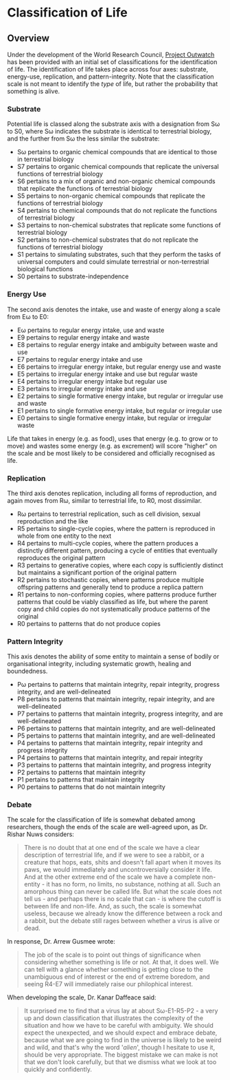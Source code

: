 # Classification of Life

## Overview

Under the development of the World Research Council, [Project Outwatch](wrc_projectoutwatch_overview.md) has been provided with an initial set of classifications for the identification of life.  The identification of life takes place across four axes: substrate, energy-use, replication, and pattern-integrity.  Note that the classification scale is not meant to identify the *type* of life, but rather the probability that something is alive.

### Substrate

Potential life is classed along the substrate axis with a designation from Sω to S0, where Sω indicates the substrate is identical to terrestrial biology, and the further from Sω the less similar the substrate:

+ Sω pertains to organic chemical compounds that are identical to those in terrestrial biology
+ S7 pertains to organic chemical compounds that replicate the universal functions of terrestrial biology
+ S6 pertains to a mix of organic and non-organic chemical compounds that replicate the functions of terrestrial biology
+ S5 pertains to non-organic chemical compounds that replicate the functions of terrestrial biology
+ S4 pertains to chemical compounds that do not replicate the functions of terrestrial biology
+ S3 pertains to non-chemical substrates that replicate some functions of terrestrial biology
+ S2 pertains to non-chemical substrates that do not replicate the functions of terrestrial biology
+ S1 pertains to simulating substrates, such that they perform the tasks of universal computers and could simulate terrestrial or non-terrestrial biological functions
+ S0 pertains to substrate-independence


### Energy Use

The second axis denotes the intake, use and waste of energy along a scale from Eω to E0:

+ Eω pertains to regular energy intake, use and waste
+ E9 pertains to regular energy intake and waste
+ E8 pertains to regular energy intake and ambiguity between waste and use
+ E7 pertains to regular energy intake and use
+ E6 pertains to irregular energy intake, but regular energy use and waste
+ E5 pertains to irregular energy intake and use but regular waste
+ E4 pertains to irregular energy intake but regular use
+ E3 pertains to irregular energy intake and use
+ E2 pertains to single formative energy intake, but regular or irregular use and waste
+ E1 pertains to single formative energy intake, but regular or irregular use
+ E0 pertains to single formative energy intake, but regular or irregular waste

Life that takes in energy (e.g. as food), uses that energy (e.g. to grow or to move) and wastes some energy (e.g. as excrement) will score "higher" on the scale and be most likely to be considered and officially recognised as life.


### Replication

The third axis denotes replication, including all forms of reproduction, and again moves from Rω, similar to terrestrial life, to R0, most dissimilar.

+ Rω pertains to terrestrial replication, such as cell division, sexual reproduction and the like
+ R5 pertains to single-cycle copies, where the pattern is reproduced in whole from one entity to the next
+ R4 pertains to multi-cycle copies, where the pattern produces a distinctly different pattern, producing a cycle of entities that eventually reproduces the original pattern
+ R3 pertains to generative copies, where each copy is sufficiently distinct but maintains a significant portion of the original pattern
+ R2 pertains to stochastic copies, where patterns produce multiple offspring patterns and generally tend to produce a replica pattern
+ R1 pertains to non-conforming copies, where patterns produce further patterns that could be viably classified as life, but where the parent copy and child copies  do not systematically produce patterns of the original
+ R0 pertains to patterns that do not produce copies

### Pattern Integrity

This axis denotes the ability of some entity to maintain a sense of bodily or organisational integrity, including systematic growth, healing and boundedness.

+ Pω pertains to patterns that maintain integrity, repair integrity, progress integrity, and are well-delineated
+ P8 pertains to patterns that maintain integrity, repair integrity, and are well-delineated
+ P7 pertains to patterns that maintain integrity, progress integrity, and are well-delineated
+ P6 pertains to patterns that maintain integrity, and are well-delineated
+ P5 pertains to patterns that maintain integrity, and are well-delineated
+ P4 pertains to patterns that maintain integrity, repair integrity and progress integrity
+ P4 pertains to patterns that maintain integrity, and repair integrity
+ P3 pertains to patterns that maintain integrity, and progress integrity
+ P2 pertains to patterns that maintain integrity
+ P1 pertains to patterns that maintain integrity
+ P0 pertains to patterns that do not maintain integrity

### Debate

The scale for the classification of life is somewhat debated among researchers, though the ends of the scale are well-agreed upon, as Dr. Rishar Nuws considers:

> There is no doubt that at one end of the scale we have a clear description of terrestrial life, and if we were to see a rabbit, or a creature that hops, eats, shits and doesn't fall apart when it moves its paws, we would immediately and uncontroversially consider it life.  And at the other extreme end of the scale we have a complete non-entity - it has no form, no limits, no substance, nothing at all.  Such an amorphous thing can never be called life.
> But what the scale does not tell us - and perhaps there is no scale that can - is where the cutoff is between life and non-life.  And, as such, the scale is somewhat useless, because we already know the difference between a rock and a rabbit, but the debate still rages between whether a virus is alive or dead.

In response, Dr. Arrew Gusmee wrote:

> The job of the scale is to point out things of significance when considering whether something is life or not.  At that, it does well.  We can tell with a glance whether something is getting close to the unambiguous end of interest or the end of extreme boredom, and seeing R4-E7 will immediately raise our philophical interest.

When developing the scale, Dr. Kanar Daffeace said:

> It surprised me to find that a virus lay at about Sω-E1-R5-P2 - a very up and down classification that illustrates the complexity of the situation and how we have to be careful with ambiguity.  We should expect the unexpected, and we should expect and embrace debate, because what we are going to find in the universe is likely to be weird and wild, and that's why the word '*alien*', though I hesitate to use it, should be very appropriate.  The biggest mistake we can make is not that we don't look carefully, but that we dismiss what we look at too quickly and confidently.